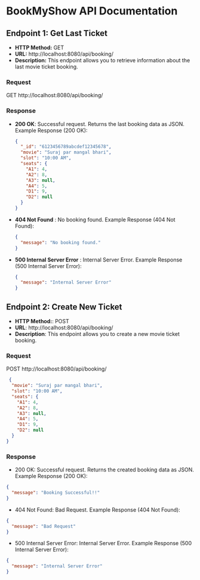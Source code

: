 # BookMyShow API Documentation

## Endpoint 1: Get Last Ticket
- **HTTP Method:** GET
- **URL:** http://localhost:8080/api/booking/
- **Description:** This endpoint allows you to retrieve information about the last movie ticket booking.

### Request
  GET http://localhost:8080/api/booking/

### Response

- **200 OK**: Successful request. Returns the last booking data as JSON.
  Example Response (200 OK):
  ```json
  {
    "_id": "6123456789abcdef12345678",
    "movie": "Suraj par mangal bhari",
    "slot": "10:00 AM",
    "seats": {
      "A1": 4,
      "A2": 8,
      "A3": null,
      "A4": 5,
      "D1": 9,
      "D2": null
    }
  }

- **404 Not Found** : No booking found.
  Example Response (404 Not Found):
  ```json
  {
    "message": "No booking found."
  }

- **500 Internal Server Error** : Internal Server Error.
  Example Response (500 Internal Server Error):
  ```json
  {
    "message": "Internal Server Error"
  }

## Endpoint 2: Create New Ticket
- **HTTP Method:**: POST
- **URL**: http://localhost:8080/api/booking/
- **Description**: This endpoint allows you to create a new movie ticket booking.

### Request
   POST http://localhost:8080/api/booking/
```json
 {
  "movie": "Suraj par mangal bhari",
  "slot": "10:00 AM",
  "seats": {
    "A1": 4,
    "A2": 8,
    "A3": null,
    "A4": 5,
    "D1": 9,
    "D2": null
  }
}
```
### Response

- 200 OK: Successful request. Returns the created booking data as JSON.
Example Response (200 OK):
```json
{
  "message": "Booking Successful!!"
}
```
- 404 Not Found: Bad Request.
Example Response (404 Not Found):
```json
{
  "message": "Bad Request"
}
```
- 500 Internal Server Error: Internal Server Error.
Example Response (500 Internal Server Error):
```json
{
  "message": "Internal Server Error"
}
```

